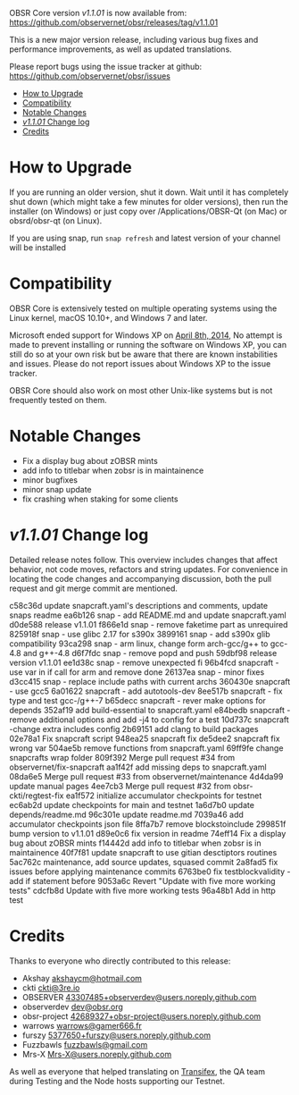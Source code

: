 OBSR Core version *v1.1.01* is now available from:  <https://github.com/observernet/obsr/releases/tag/v1.1.01>

This is a new major version release, including various bug fixes and performance improvements, as well as updated translations.

Please report bugs using the issue tracker at github: <https://github.com/observernet/obsr/issues>

- [How to Upgrade](#how-to-upgrade)
- [Compatibility](#compatibility)
- [Notable Changes](#notable-changes)
- [*v1.1.01* Change log](#v1101-change-log)
- [Credits](#credits)

How to Upgrade
==============

If you are running an older version, shut it down. Wait until it has completely shut down (which might take a few minutes for older versions), then run the installer (on Windows) or just copy over /Applications/OBSR-Qt (on Mac) or obsrd/obsr-qt (on Linux).

If you are using snap, run `snap refresh` and latest version of your channel will be installed


Compatibility
==============

OBSR Core is extensively tested on multiple operating systems using the Linux kernel, macOS 10.10+, and Windows 7 and later.

Microsoft ended support for Windows XP on [April 8th, 2014](https://www.microsoft.com/en-us/WindowsForBusiness/end-of-xp-support), No attempt is made to prevent installing or running the software on Windows XP, you can still do so at your own risk but be aware that there are known instabilities and issues. Please do not report issues about Windows XP to the issue tracker.

OBSR Core should also work on most other Unix-like systems but is not frequently tested on them.
 
Notable Changes
==============

- Fix a display bug about zOBSR mints
- add info to titlebar when zobsr is in maintainence
- minor bugfixes
- minor snap update
- fix crashing when staking for some clients

*v1.1.01* Change log
==============

Detailed release notes follow. This overview includes changes that affect behavior, not code moves, refactors and string updates. For convenience in locating the code changes and accompanying discussion, both the pull request and git merge commit are mentioned.

c58c36d update snapcraft.yaml's descriptions and comments, update snaps readme
ea6b126 snap - add README.md and update snapcraft.yaml
d0de588 release v1.1.01
f866e1d snap - remove faketime part as unrequired
825918f snap - use glibc 2.17 for s390x
3899161 snap - add s390x glib compatibility
93ca298 snap - arm linux, change form arch-gcc/g++ to gcc-4.8 and g++-4.8
d6f7fdc snap - remove popd and push
59dbf98 release version v1.1.01
ee1d38c snap - remove unexpected fi
96b4fcd snapcraft - use var in if call for arm and remove done
26137ea snap - minor fixes
d3cc415 snap - replace include paths with current archs
360430e snapcraft - use gcc5
6a01622 snapcraft - add autotools-dev
8ee517b snapcraft - fix type and test gcc-/g++-7
b65decc snapcraft - rever make options for depends
352af19 add build-essential to snapcraft.yaml
e84bedb snapcraft - remove additional options and add -j4 to config for a test
10d737c snapcraft -change extra includes config
2b69151 add clang to build packages
02e78a1 Fix snapcraft script
948ea25 snapcraft fix
de5dee2 snapcraft fix wrong var
504ae5b remove functions from snapcraft.yaml
69ff9fe change snapcrafts wrap folder
809f392 Merge pull request #34 from observernet/fix-snapcraft
aa1f42f add missing deps to snapcraft.yaml
08da6e5 Merge pull request #33 from observernet/maintenance
4d4da99 update manual pages
4ee7cb3 Merge pull request #32 from obsr-ckti/regtest-fix
ea1f572 initialize accumulator checkpoints for testnet
ec6ab2d update checkpoints for main and testnet
1a6d7b0 update depends/readme.md
96c301e update readme.md
7039a46 add accumulator checkpoints json file
8ffa7b7 remove blockstoinclude
299851f bump version to v1.1.01
d89e0c6 fix version in readme
74eff14 Fix a display bug about zOBSR mints
f14442d add info to titlebar when zobsr is in maintainence
40f7f81 update snapcraft to use gitian desctiptors routines
5ac762c maintenance, add source updates, squased commit
2a8fad5 fix issues before applying maintenance commits
6763be0 fix testblockvalidity - add if statement before
9053a6c Revert "Update with five more working tests"
cdcfb8d Update with five more working tests
96a48b1 Add in http test
 
Credits
==============

Thanks to everyone who directly contributed to this release:

- Akshay <akshaycm@hotmail.com>
- ckti <ckti@3re.io>
- OBSERVER <43307485+observerdev@users.noreply.github.com>
- observerdev <dev@obsr.org>
- obsr-project <42689327+obsr-project@users.noreply.github.com>
- warrows <warrows@gamer666.fr>
- furszy <5377650+furszy@users.noreply.github.com>
- Fuzzbawls <fuzzbawls@gmail.com>
- Mrs-X <Mrs-X@users.noreply.github.com>

As well as everyone that helped translating on [Transifex](https://www.transifex.com/observer/obsr/dashboard/), the QA team during Testing and the Node hosts supporting our Testnet.